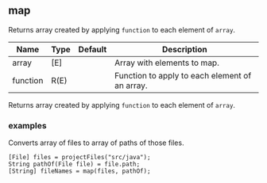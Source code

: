 ## map

Returns array created by applying `function` to each element of `array`.

| Name | Type | Default | Description |
 | ---- | ---- | ------- | ----------- |
| array | [E] |   | Array with elements to map. |
| function | R(E) |   | Function to apply to each element of an array. |

Returns array created by applying `function` to each element of `array`.

### examples

Converts array of files to array of paths of those files.

```
[File] files = projectFiles("src/java");
String pathOf(File file) = file.path;
[String] fileNames = map(files, pathOf);
```



